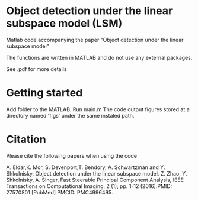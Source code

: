 # Object detection under the linear subspace model (LSM)
Matlab code accompanying the paper "Object detection under the linear subspace model"

The functions are written in MATLAB and do not use any external packages.

See .pdf for more details

# Getting started

Add folder to the MATLAB.
Run main.m
The code output figures stored at a directory named 'figs' under the same instaled path.


# Citation

Please cite the following papers when using the code

A. Eldar,K. Mor, S. Devenport,T. Bendory, A. Schwartzman and Y. Shkolnisky.  Object detection under the linear subspace model.
Z. Zhao, Y. Shkolnisky, A. Singer, Fast Steerable Principal Component Analysis, IEEE Transactions on Computational Imaging, 2 (1), pp. 1-12 (2016).​ PMID: 27570801 [PubMed] PMCID: PMC4996495​.
